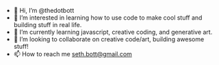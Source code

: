 - 👋 Hi, I’m @thedotbott
- 👀 I’m interested in learning how to use code to make cool stuff and building stuff in real life.
- 🌱 I’m currently learning javascript, creative coding, and generative art.
- 💞️ I’m looking to collaborate on creative code/art, building awesome stuff!
- 📫 How to reach me seth.bott@gmail.com

<!---
thedotbott/thedotbott is a ✨ special ✨ repository because its `README.md` (this file) appears on your GitHub profile.
You can click the Preview link to take a look at your changes.
--->
